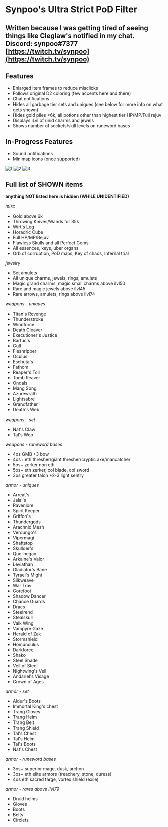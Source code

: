 # Synpoo's Ultra Strict PoD Filter
Written because I was getting tired of seeing things like Cleglaw's notified in my chat.  
Discord: synpoo#7377  
[https://twitch.tv/synpoo](https://twitch.tv/synpoo)
---
## Features
- Enlarged item frames to reduce misclicks
- Follows original D2 coloring (few accents here and there)
- Chat notifications
- Hides all garbage tier sets and uniques (see below for more info on what gets shown)
- Hides gold piles <6k, all potions other than highest tier HP/MP/Full rejuv
- Displays iLvl of unid charms and jewels
- Shows number of sockets/skill levels on runeword bases  

## In-Progress Features
- Sound notifications
- Minimap icons (once supported)

![1](https://user-images.githubusercontent.com/80501583/110892700-6590bb80-82a9-11eb-8e30-565431cc19c0.jpg)
![2](https://user-images.githubusercontent.com/80501583/110892718-6cb7c980-82a9-11eb-9835-e5b81b707370.png)
![3](https://user-images.githubusercontent.com/80501583/110892723-6d506000-82a9-11eb-9fbe-69c4834dfa3e.jpg)  

## Full list of SHOWN items
**anything NOT listed here is hidden (WHILE UNIDENTIFIED)**

*misc*
- Gold above 6k
- Throwing Knives/Wands for 35k
- Wirt's Leg
- Horadric Cube
- Full HP/MP/Rejuv
- Flawless Skulls and all Perfect Gems
- All essences, keys, uber organs
- Orb of corruption, PoD maps, Key of chaos, Infernal trial  

*jewelry*
- Set amulets
- All unique charms, jewels, rings, amulets
- Magic grand charms, magic small charms above ilvl50
- Rare and magic jewels above ilvl45
- Rare arrows, amulets, rings above ilvl74  

*weapons - uniques*
- Titan's Revenge
- Thunderstroke
- Windforce
- Death Cleaver
- Executioner's Justice
- Bartuc's
- Gull
- Fleshripper
- Oculus
- Eschuta's
- Fathom
- Reaper's Toll
- Tomb Reaver
- Ondals
- Mang Song
- Azurewrath
- Lightsabre
- Grandfather
- Death's Web

*weapons - set*
- Nat's Claw
- Tal's Wep

*weapons - runeword bases*
- 4os GMB +3 bow
- 4os+ eth thresher/giant thresher/cryptic axe/mancatcher
- 5os+ zerker non eth
- 5os+ eth zerker, col blade, col sword
- 3os greater talon +2-3 light sentry

*armor - uniques*
- Arreat's
- Jalal's
- Ravenlore
- Spirit Keeper
- Griffon's
- Thundergods
- Arachnid Mesh
- Verdungo's
- Vipermagi
- Shaftstop
- Skullder's
- Que-hegan
- Arkaine's Valor
- Leviathan
- Gladiator's Bane
- Tyrael's Might
- Silkweave
- War Trav
- Gorefoot
- Shadow Dancer
- Chance Guards
- Dracs
- Steelrend
- Stealskull
- Valk Wing
- Vampyre Gaze
- Herald of Zak
- Stormshield
- Homunculus
- Darkforce
- Shako
- Steel Shade
- Veil of Steel
- Nightwing's Veil
- Andariel's Visage
- Crown of Ages

*armor - set*
- Aldur's Boots
- Immortal King's chest
- Trang Gloves
- Trang Helm
- Trang Belt
- Trang Shield
- Tal's Chest
- Tal's Helm
- Tal's Boots
- Nat's Chest

*armor - runeword bases*
- 3os+ superior mage, dusk, archon
- 3os+ eth elite armors (treachery, stone, duress)
- 4os eth sacred targe, vortex shield (exile)

*armor - rares above ilvl79*
- Druid helms
- Gloves
- Boots
- Belts
- Circlets
